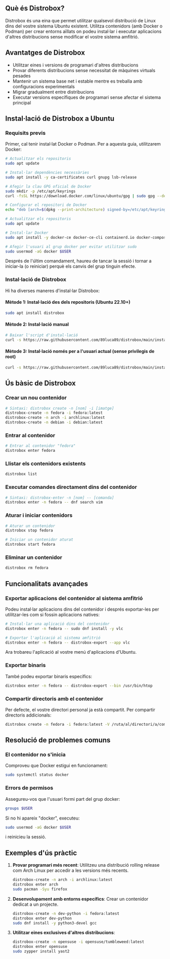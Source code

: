 
## Què és Distrobox?

Distrobox és una eina que permet utilitzar qualsevol distribució de Linux dins del vostre sistema Ubuntu existent. Utilitza contenidors (amb Docker o Podman) per crear entorns aïllats on podeu instal·lar i executar aplicacions d'altres distribucions sense modificar el vostre sistema amfitrió.

## Avantatges de Distrobox

- Utilitzar eines i versions de programari d'altres distribucions
- Provar diferents distribucions sense necessitat de màquines virtuals pesades
- Mantenir un sistema base net i estable mentre es treballa amb configuracions experimentals
- Migrar gradualment entre distribucions
- Executar versions específiques de programari sense afectar el sistema principal

## Instal·lació de Distrobox a Ubuntu

### Requisits previs

Primer, cal tenir instal·lat Docker o Podman. Per a aquesta guia, utilitzarem Docker:

```bash
# Actualitzar els repositoris
sudo apt update

# Instal·lar dependències necessàries
sudo apt install -y ca-certificates curl gnupg lsb-release

# Afegir la clau GPG oficial de Docker
sudo mkdir -p /etc/apt/keyrings
curl -fsSL https://download.docker.com/linux/ubuntu/gpg | sudo gpg --dearmor -o /etc/apt/keyrings/docker.gpg

# Configurar el repositori de Docker
echo "deb [arch=$(dpkg --print-architecture) signed-by=/etc/apt/keyrings/docker.gpg] https://download.docker.com/linux/ubuntu $(lsb_release -cs) stable" | sudo tee /etc/apt/sources.list.d/docker.list > /dev/null

# Actualitzar els repositoris
sudo apt update

# Instal·lar Docker
sudo apt install -y docker-ce docker-ce-cli containerd.io docker-compose-plugin

# Afegir l'usuari al grup docker per evitar utilitzar sudo
sudo usermod -aG docker $USER
```

Després de l'últim comandament, haureu de tancar la sessió i tornar a iniciar-la (o reiniciar) perquè els canvis del grup tinguin efecte.

### Instal·lació de Distrobox

Hi ha diverses maneres d'instal·lar Distrobox:

#### Mètode 1: Instal·lació des dels repositoris (Ubuntu 22.10+)

```bash
sudo apt install distrobox
```

#### Mètode 2: Instal·lació manual

```bash
# Baixar l'script d'instal·lació
curl -s https://raw.githubusercontent.com/89luca89/distrobox/main/install | sudo sh
```

#### Mètode 3: Instal·lació només per a l'usuari actual (sense privilegis de root)

```bash
curl -s https://raw.githubusercontent.com/89luca89/distrobox/main/install | sh -s -- --prefix ~/.local
```

## Ús bàsic de Distrobox

### Crear un nou contenidor

```bash
# Sintaxi: distrobox create -n [nom] -i [imatge]
distrobox-create -n fedora -i fedora:latest
distrobox-create -n arch -i archlinux:latest
distrobox-create -n debian -i debian:latest
```

### Entrar al contenidor

```bash
# Entrar al contenidor "fedora"
distrobox enter fedora
```

### Llistar els contenidors existents

```bash
distrobox list
```

### Executar comandes directament dins del contenidor

```bash
# Sintaxi: distrobox-enter -n [nom] -- [comanda]
distrobox enter -n fedora -- dnf search vim
```

### Aturar i iniciar contenidors

```bash
# Aturar un contenidor
distrobox stop fedora

# Iniciar un contenidor aturat
distrobox start fedora
```

### Eliminar un contenidor

```bash
distrobox rm fedora
```

## Funcionalitats avançades

### Exportar aplicacions del contenidor al sistema amfitrió

Podeu instal·lar aplicacions dins del contenidor i després exportar-les per utilitzar-les com si fossin aplicacions natives:

```bash
# Instal·lar una aplicació dins del contenidor
distrobox enter -n fedora -- sudo dnf install -y vlc

# Exportar l'aplicació al sistema amfitrió
distrobox enter -n fedora -- distrobox-export --app vlc
```

Ara trobareu l'aplicació al vostre menú d'aplicacions d'Ubuntu.

### Exportar binaris

També podeu exportar binaris específics:

```bash
distrobox enter -n fedora -- distrobox-export --bin /usr/bin/htop
```

### Compartir directoris amb el contenidor

Per defecte, el vostre directori personal ja està compartit. Per compartir directoris addicionals:

```bash
distrobox create -n fedora -i fedora:latest -V /ruta/al/directori/a/compartir:/destí/al/contenidor
```

## Resolució de problemes comuns

### El contenidor no s'inicia

Comproveu que Docker estigui en funcionament:

```bash
sudo systemctl status docker
```

### Errors de permisos

Assegureu-vos que l'usuari formi part del grup docker:

```bash
groups $USER
```

Si no hi apareix "docker", executeu:

```bash
sudo usermod -aG docker $USER
```

i reinicieu la sessió.

## Exemples d'ús pràctic

1. **Provar programari més recent**: Utilitzeu una distribució rolling release com Arch Linux per accedir a les versions més recents.
    
    ```bash
    distrobox-create -n arch -i archlinux:latest
    distrobox enter arch
    sudo pacman -Syu firefox
    ```
    
2. **Desenvolupament amb entorns específics**: Crear un contenidor dedicat a un projecte.
    
    ```bash
    distrobox-create -n dev-python -i fedora:latest
    distrobox enter dev-python
    sudo dnf install -y python3-devel gcc
    ```
    
3. **Utilitzar eines exclusives d'altres distribucions**:
    
    ```bash
    distrobox-create -n opensuse -i opensuse/tumbleweed:latest
    distrobox enter opensuse
    sudo zypper install yast2
    ```